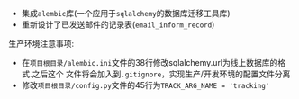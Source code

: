 - 集成`alembic`库(一个应用于`sqlalchemy`的数据库迁移工具库)
- 重新设计了已发送邮件的记录表(`email_inform_record`)
    
生产环境注意事项:

- 在`项目根目录/alembic.ini`文件的38行修改sqlalchemy.url为线上数据库的格式.之后这个
文件将会加入到`.gitignore`，实现生产/开发环境的配置文件分离
- 修改`项目根目录/config.py`文件的45行为`TRACK_ARG_NAME = 'tracking'
`
    
